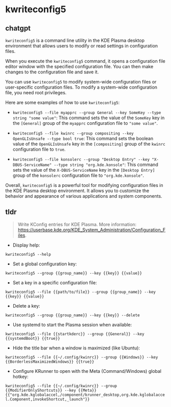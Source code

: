 # kwriteconfig5 
## chatgpt 
`kwriteconfig5` is a command line utility in the KDE Plasma desktop environment that allows users to modify or read settings in configuration files.

When you execute the `kwriteconfig5` command, it opens a configuration file editor window with the specified configuration file. You can then make changes to the configuration file and save it.

You can use `kwriteconfig5` to modify system-wide configuration files or user-specific configuration files. To modify a system-wide configuration file, you need root privileges.

Here are some examples of how to use `kwriteconfig5`:

- `kwriteconfig5 --file myapprc --group General --key SomeKey --type string "some value"`: This command sets the value of the `SomeKey` key in the `[General]` group of the `myapprc` configuration file to `"some value"`.

- `kwriteconfig5 --file kwinrc --group compositing --key OpenGLIsUnsafe --type bool true`: This command sets the boolean value of the `OpenGLIsUnsafe` key in the `[compositing]` group of the `kwinrc` configuration file to `true`.

- `kwriteconfig5 --file konsolerc --group "Desktop Entry" --key "X-DBUS-ServiceName" --type string "org.kde.konsole"`: This command sets the value of the `X-DBUS-ServiceName` key in the `[Desktop Entry]` group of the `konsolerc` configuration file to `"org.kde.konsole"`.

Overall, `kwriteconfig5` is a powerful tool for modifying configuration files in the KDE Plasma desktop environment. It allows you to customize the behavior and appearance of various applications and system components. 

## tldr 
 
> Write KConfig entries for KDE Plasma.
> More information: <https://userbase.kde.org/KDE_System_Administration/Configuration_Files>.

- Display help:

`kwriteconfig5 --help`

- Set a global configuration key:

`kwriteconfig5 --group {{group_name}} --key {{key}} {{value}}`

- Set a key in a specific configuration file:

`kwriteconfig5 --file {{path/to/file}} --group {{group_name}} --key {{key}} {{value}}`

- Delete a key:

`kwriteconfig5 --group {{group_name}} --key {{key}} --delete`

- Use systemd to start the Plasma session when available:

`kwriteconfig5 --file {{startkderc}} --group {{General}} --key {{systemdBoot}} {{true}}`

- Hide the title bar when a window is maximized (like Ubuntu):

`kwriteconfig5 --file {{~/.config/kwinrc}} --group {{Windows}} --key {{BorderlessMaximizedWindows}} {{true}}`

- Configure KRunner to open with the Meta (Command/Windows) global hotkey:

`kwriteconfig5 --file {{~/.config/kwinrc}} --group {{ModifierOnlyShortcuts}} --key {{Meta}} {{"org.kde.kglobalaccel,/component/krunner_desktop,org.kde.kglobalaccel.Component,invokeShortcut,_launch"}}`
